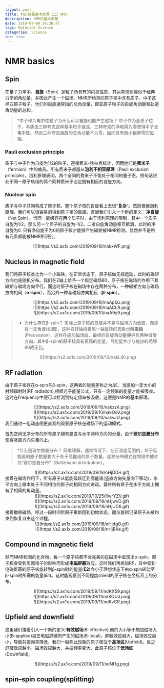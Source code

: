 ```yaml
---
layout: post
title: 科研仪器基本原理（二）NMR
description: NMR的基本原理
date: 2019-09-09 20:36:47
tags: Material Science
categories: Science
toc: true
---
```

# NMR basics

## Spin
在量子力学中，**自旋**（Spin）是粒子所具有的内禀性质，其运算规则类似于经典力学的角动量，并因此产生一个磁场。NMR所检测的原子核中含有质子、中子这样亚原子粒子，他们的自旋通常指的总角动量，即亚原子粒子的自旋角动量和轨道角动量的总和。
> *中子作为电中性粒子为什么可以自旋也能产生磁场？
中子作为亚原子粒子，本质由三种夸克这种基本粒子组成，三种夸克的净电荷为零使得中子呈电中性，然而三种夸克自旋的总角动量不为零，因而具有微小但非零的磁矩。
### Pauli exclusion principle
质子与中子作为自旋为1/2的粒子，遵循费米-狄拉克统计，因而他们是**费米子**（fermion）中的成员。所有费米子都服从**泡利不相容原理**（Pauli exclusion principle），泡利原理表明，两个全同的费米子不能处于相同的量子态。换句话说处于同一原子轨域的两个同种费米子必定拥有相反的自旋方向。
### Nuclear spin
质子与中子共同构成了原子核，整个原子核的自旋看上去很“**复杂**”。然而根据泡利原理，我们可以很容易的得到原子核的自旋。这里我们引入一个新的定义：**净自旋**（Net Spin），当同一能级存在两个质子时，由于泡利原理的限制，其中一个质子自旋为1/2，那么另一个质子的自旋为-1/2。二者自旋角动量相互抵消，此时的净自旋为0.
只有净自旋不为0的原子核才能够产生磁矩被NMR检测。显然并不是所有元素都能被NMR所识别。
<center>![](https://s2.ax1x.com/2019/09/10/nakxWF.png) </center>

## Nucleus in magnetic field
我们将原子核类比为一个小磁铁，在正常状态下，原子核做无规运动，此时的磁矩方向也是随机分布。我们在Z轴上给予一个恒定磁场B0，原子核在磁场的作用下其磁矩与磁场方向平行，而这时原子核在磁场中存在两种分布，一种磁矩方向与磁场方向相同（**α-spin**），而另外一种与磁场方向相反（**β-spin**）。

<center>![](https://s2.ax1x.com/2019/09/10/naApQJ.png) </center>
<center>![](https://s2.ax1x.com/2019/09/10/naACLR.png) </center>
<center>![](https://s2.ax1x.com/2019/09/10/naA9y9.png) </center>

> * 为什么存在β-spin？
实际上原子核的自旋并不是与磁场方向垂直，而是有一定角度(如图)，这种自转轴绕着另一轴旋转的现象也叫**进动**(Precession)，这样在施加磁场后，最终的自旋角动量便拥有两种自旋方向。其中β-spin的原子核具有更高的能量，且能量大小与施加的场强B0成正比。
><center>![](https://s2.ax1x.com/2019/09/10/nakLd0.png) </center>

## RF radiation
由于原子核存在α-spin与β-spin，这两者的能量差称之为ΔE，当施加一定大小的射频辐射时(RF radiation),根据光子能量公式，只有一定频率的能量才能被吸收。这时在Frequency中便可以检测到特定频率被吸收，这便是NMR的基本原理。
<center>![](https://s2.ax1x.com/2019/09/10/nakzz4.png) </center>
<center>![](https://s2.ax1x.com/2019/09/10/nakOoV.png) </center>
<center>![](https://s2.ax1x.com/2019/09/10/nakvJU.png) </center>
我们通过一组动态图更直观的观察原子核在磁场下的运动模式。

首先空间无序分布的所有原子拥有竖直与水平两种方向的分量，由于**玻尔兹曼分布**使得竖直方向矢量向上。
> *什么是玻尔兹曼分布？
简单理解，通常情况下，在正温度范围内，处于低能级的原子数量要大于处于高能级的原子数量，这种分布模式在物理中被称为“玻尔兹曼分布”（Boltzmann distribution）。
<center>![](https://s2.ax1x.com/2019/09/18/nHjDDH.gif) </center>
接着在磁场作用下，所有原子从低能级跃迁到高能级(竖直方向矢量向下移动)，水平方向上原本处于不同相位的原子向相同方向进动。最终所有原子在水平方向上拥有了相同的角动量。
<center>![](https://s2.ax1x.com/2019/10/25/KwrYZV.gif) </center>
<center>![](https://s2.ax1x.com/2019/09/18/nHjwvD.gif) </center>
<center>![](https://s2.ax1x.com/2019/09/18/nHjUC6.gif) </center>
接着撤除磁场，经过一段时间后原子重新回到初始状态。而仪器则记录原子从被约束到恢复自由这个过程。
<center>![](https://s2.ax1x.com/2019/09/18/nHjdgO.gif) </center>
<center>![](https://s2.ax1x.com/2019/09/18/nHjBKe.gif) </center>

## Compound in magnetic field
然而NMR检测的化合物，每一个原子核都不会完美的在磁场中呈现出α-spin。原子核会受到周围电子的影响而形成**电磁屏蔽**效应。这时我们再施加RF，其中受到电磁屏蔽的原子核旋转到β-spin时的能量(**E2**)会小于理想状态下由α-spin转动至β-spin时所需的能量(**E1**)。这时能观察到不同程度shield的原子核在坐标系上的分布。
<center>![](https://s2.ax1x.com/2019/09/11/ndKX59.png) </center>
<center>![](https://s2.ax1x.com/2019/09/11/ndKOUJ.png) </center>
<center>![](https://s2.ax1x.com/2019/09/11/ndKvCR.png) </center>

## Upfield and downfield
这里我们接着引入一个新的定义:**有效磁场**(B-effective),他的大小等于施加磁场大小(B-applied)减去电磁屏蔽所产生的磁场(B-local)，屏蔽效应越大，磁场效应越小，导致共振频率降低，我们一般称此现象的原子核位于**高场区**(Upfield)。反之屏蔽效应越小，磁场效应越大，共振频率变大，此原子核位于**低场区**(Downfield)。
<center>![](https://s2.ax1x.com/2019/09/11/ndNf1g.png) </center>

## spin–spin coupling(splitting)

